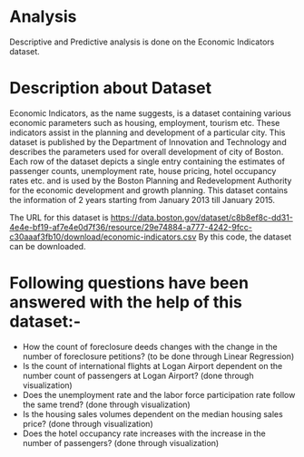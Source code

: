 # Analysis
Descriptive and Predictive analysis is done on the Economic Indicators dataset.

# Description about Dataset
Economic Indicators, as the name suggests, is a dataset containing various economic parameters such as housing, employment, tourism etc. These indicators assist in the planning and development of a particular city. This dataset is published by the Department of Innovation and Technology and describes the parameters used for overall development of city of Boston. Each row of the dataset depicts a single entry containing the estimates of passenger counts, unemployment rate, house pricing, hotel occupancy rates etc. and is used by the Boston Planning and Redevelopment Authority for the economic development and growth planning. This dataset contains the information of 2 years starting from January 2013 till January 2015.

The URL for this dataset is https://data.boston.gov/dataset/c8b8ef8c-dd31-4e4e-bf19-af7e4e0d7f36/resource/29e74884-a777-4242-9fcc-c30aaaf3fb10/download/economic-indicators.csv By this code, the dataset can be downloaded.

# Following questions have been answered with the help of this dataset:-

* How the count of foreclosure deeds changes with the change in the number of foreclosure petitions? (to be done through Linear Regression)
* Is the count of international flights at Logan Airport dependent on the number count of passengers at Logan Airport? (done through visualization)
* Does the unemployment rate and the labor force participation rate follow the same trend? (done through visualization)
* Is the housing sales volumes dependent on the median housing sales price? (done through visualization)
* Does the hotel occupancy rate increases with the increase in the number of passengers? (done through visualization)
